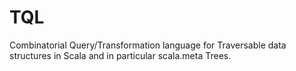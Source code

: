 TQL
===

Combinatorial Query/Transformation language for Traversable data structures in Scala and in particular scala.meta Trees.
